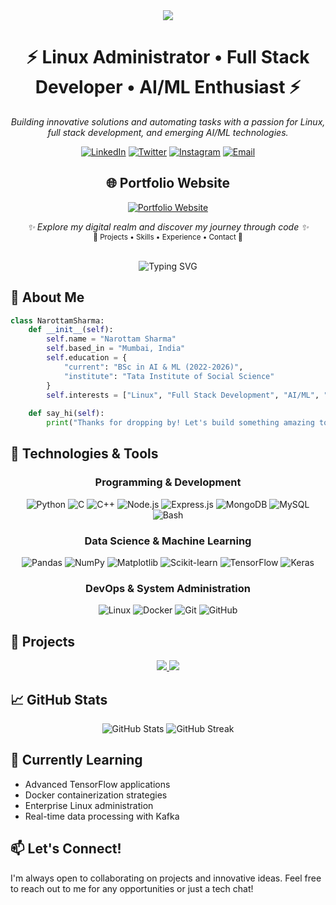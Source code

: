 <!-- Dynamic GitHub Profile Header -->
<div align="center">
  <img src="https://capsule-render.vercel.app/api?type=waving&color=gradient&height=200&section=header&text=Narottam%20Sharma&fontSize=80&fontAlignY=35&animation=fadeIn&fontColor=ffffff" />
</div>

<h1 align="center">⚡ Linux Administrator • Full Stack Developer • AI/ML Enthusiast ⚡</h1>

<p align="center">
  <em>Building innovative solutions and automating tasks with a passion for Linux, full stack development, and emerging AI/ML technologies.</em>
</p>

<div align="center">
  <a href="https://www.linkedin.com/in/nar0ttam/"><img src="https://img.shields.io/badge/LinkedIn-0077B5?style=flat-square&logo=linkedin&logoColor=white" alt="LinkedIn" /></a>
  <a href="https://x.com/_narottamm"><img src="https://img.shields.io/badge/Twitter-1DA1F2?style=flat-square&logo=twitter&logoColor=white" alt="Twitter" /></a>
  <a href="https://www.instagram.com/nar0ttamm/"><img src="https://img.shields.io/badge/Instagram-E4405F?style=flat-square&logo=instagram&logoColor=white" alt="Instagram" /></a>
  <a href="mailto:narottam18879@gmail.com"><img src="https://img.shields.io/badge/Email-D14836?style=flat-square&logo=gmail&logoColor=white" alt="Email" /></a>
</div>

<!-- Portfolio Website Showcase -->
<div align="center">
  <h2>🌐 Portfolio Website</h2>
  <a href="https://narottam.netlify.app" target="_blank" rel="noopener noreferrer">
    <img src="https://img.shields.io/badge/Portfolio-Visit%20Now-00C7B7?style=for-the-badge&logo=netlify&logoColor=white" alt="Portfolio Website" />
  </a>
  <p align="center">
    <em>✨ Explore my digital realm and discover my journey through code ✨</em><br>
    <sup>🚀 Projects • Skills • Experience • Contact 🚀</sup>
  </p>
</div>

<br>

<!-- Tech Stack Animation -->
<div align="center">
  <img src="https://readme-typing-svg.herokuapp.com?font=Fira+Code&pause=1000&color=4EA9D3&center=true&vCenter=true&width=435&lines=Linux+System+Administration;Full+Stack+Development;AI%2FML+Specialist;Python+Automation" alt="Typing SVG" />
</div>

## 💫 About Me

```python
class NarottamSharma:
    def __init__(self):
        self.name = "Narottam Sharma"
        self.based_in = "Mumbai, India"
        self.education = {
            "current": "BSc in AI & ML (2022-2026)",
            "institute": "Tata Institute of Social Science"
        }
        self.interests = ["Linux", "Full Stack Development", "AI/ML", "Automation"]
        
    def say_hi(self):
        print("Thanks for dropping by! Let's build something amazing together!")
```

## 🔧 Technologies & Tools

<div align="center">
  
  ### Programming & Development
  <img src="https://img.shields.io/badge/Python-3776AB?style=for-the-badge&logo=python&logoColor=white" alt="Python" />
  <img src="https://img.shields.io/badge/C-00599C?style=for-the-badge&logo=c&logoColor=white" alt="C" />
  <img src="https://img.shields.io/badge/C++-00599C?style=for-the-badge&logo=c%2B%2B&logoColor=white" alt="C++" />
  <img src="https://img.shields.io/badge/Node.js-339933?style=for-the-badge&logo=nodedotjs&logoColor=white" alt="Node.js" />
  <img src="https://img.shields.io/badge/Express.js-000000?style=for-the-badge&logo=express&logoColor=white" alt="Express.js" />
  <img src="https://img.shields.io/badge/MongoDB-4EA94B?style=for-the-badge&logo=mongodb&logoColor=white" alt="MongoDB" />
  <img src="https://img.shields.io/badge/MySQL-4479A1?style=for-the-badge&logo=mysql&logoColor=white" alt="MySQL" />
  <img src="https://img.shields.io/badge/Bash-4EAA25?style=for-the-badge&logo=gnu-bash&logoColor=white" alt="Bash" />
  
  ### Data Science & Machine Learning
  <img src="https://img.shields.io/badge/Pandas-150458?style=for-the-badge&logo=pandas&logoColor=white" alt="Pandas" />
  <img src="https://img.shields.io/badge/NumPy-013243?style=for-the-badge&logo=numpy&logoColor=white" alt="NumPy" />
  <img src="https://img.shields.io/badge/Matplotlib-3776AB?style=for-the-badge&logo=python&logoColor=white" alt="Matplotlib" />
  <img src="https://img.shields.io/badge/scikit_learn-F7931E?style=for-the-badge&logo=scikit-learn&logoColor=white" alt="Scikit-learn" />
  <img src="https://img.shields.io/badge/TensorFlow-FF6F00?style=for-the-badge&logo=tensorflow&logoColor=white" alt="TensorFlow" />
  <img src="https://img.shields.io/badge/Keras-D00000?style=for-the-badge&logo=keras&logoColor=white" alt="Keras" />
  
  ### DevOps & System Administration
  <img src="https://img.shields.io/badge/Linux-FCC624?style=for-the-badge&logo=linux&logoColor=black" alt="Linux" />
  <img src="https://img.shields.io/badge/Docker-2496ED?style=for-the-badge&logo=docker&logoColor=white" alt="Docker" />
  <img src="https://img.shields.io/badge/Git-F05032?style=for-the-badge&logo=git&logoColor=white" alt="Git" />
  <img src="https://img.shields.io/badge/GitHub-181717?style=for-the-badge&logo=github&logoColor=white" alt="GitHub" />
</div>

## 🚀 Projects

<div align="center">
  <a href="https://github.com/nar0ttamm/truckoilcorp">
    <img src="https://github-readme-stats.vercel.app/api/pin/?username=nar0ttamm&repo=truckoilcorp&theme=radical" />
  </a>
  <a href="https://github.com/nar0ttamm/trinitx">
    <img src="https://github-readme-stats.vercel.app/api/pin/?username=nar0ttamm&repo=trinitx&theme=radical" />
  </a>
</div>

## 📈 GitHub Stats

<div align="center">
  <img src="https://github-readme-stats.vercel.app/api?username=nar0ttamm&show_icons=true&theme=radical" alt="GitHub Stats" />
  <img src="https://github-readme-streak-stats.herokuapp.com/?user=nar0ttamm&theme=radical" alt="GitHub Streak" />
</div>

## 🌱 Currently Learning

- Advanced TensorFlow applications
- Docker containerization strategies
- Enterprise Linux administration
- Real-time data processing with Kafka

## 📫 Let's Connect!

I'm always open to collaborating on projects and innovative ideas. Feel free to reach out to me for any opportunities or just a tech chat! 
